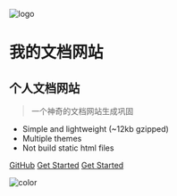 ![logo](_media/icon.svg)
# 我的文档网站
## 个人文档网站
> 一个神奇的文档网站生成巩固

* Simple and lightweight (~12kb gzipped)
* Multiple themes
* Not build static html files

[GitHub](https://github.com/docsifyjs/docsify/)
[Get Started](#README.md)
[Get Started](#quick-start)

<!-- 背景图片 -->
<!-- ![](_media/bg.png) -->

<!-- 背景色 -->
![color](#2f4253)